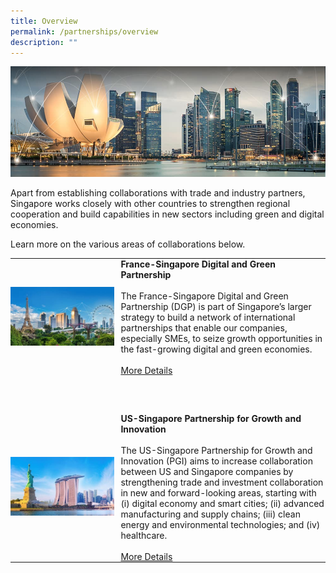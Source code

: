 ```yaml
---
title: Overview
permalink: /partnerships/overview
description: ""
---
```

![Banner](/images/Partnerships/Overview/Partnerships%20_OverviewBanner.jpg)

Apart from establishing collaborations with trade and industry partners, Singapore works closely with other countries to strengthen regional cooperation and build capabilities in new sectors including green and digital economies.

Learn more on the various areas of collaborations below.

<table style="width:100%">
	<tr>
		<td style="width:35%; padding: 0 10px 30px 0">
			<img src="/images/Partnerships/Overview/Partnerships%20_OverviewDGP.jpg" style="width:250px;height=100px" alt="DGP">
		</td>
		<td style="padding: 0 0 30px 0">
			<strong>France-Singapore Digital and Green Partnership</strong><br><br>
			<span>The France-Singapore Digital and Green Partnership (DGP) is part of Singapore’s larger strategy to build a network of international partnerships that enable our companies, especially SMEs, to seize growth opportunities in the fast-growing digital and green economies.</span><br><br>
			<a href="/partnerships/dgp">More Details</a>
		</td>
	</tr>
	<tr>
		<td style="width:35%; padding: 30px 10px 0 0">
			<img src="/images/Partnerships/Overview/Partnerships%20_OverviewPGI.jpg" style="width:250px;height=100px" alt="PGI">
		</td>
		<td style="padding: 30px 0 0 0">
			<b>US-Singapore Partnership for Growth and Innovation</b><br><br>
			<span>The US-Singapore Partnership for Growth and Innovation (PGI) aims to increase collaboration between US and Singapore companies by strengthening trade and investment collaboration in new and forward-looking areas, starting with (i) digital economy and smart cities; (ii) advanced manufacturing and supply chains; (iii) clean energy and environmental technologies; and (iv) healthcare.</span><br><br>
			<a href="/partnerships/pgi">More Details</a>
		</td>
	</tr>
</table>